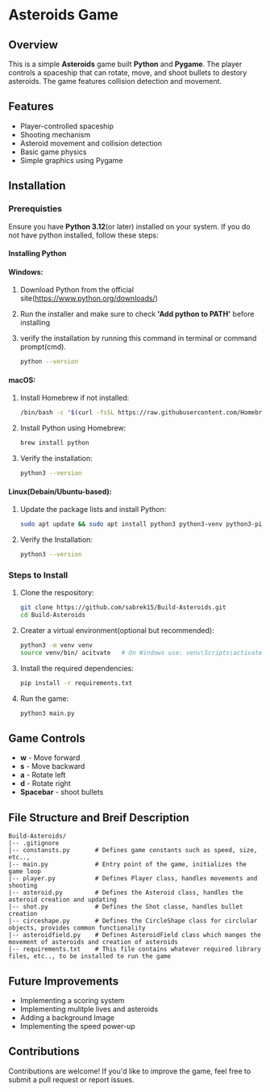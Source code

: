 # Asteroids Game

## Overview

This is a simple **Asteroids** game built **Python** and **Pygame**. The player controls a spaceship that can rotate, move, and shoot bullets to destory asteroids. The game features collision detection and movement.


## Features

- Player-controlled spaceship
- Shooting mechanism
- Asteroid movement and collision detection
- Basic game physics
- Simple graphics using Pygame


## Installation

### Prerequisties

Ensure you have **Python 3.12**(or later) installed on your system. If you do not have python installed, follow these steps:

#### Installing Python

#### **Windows**:
1. Download Python from the official site(https://www.python.org/downloads/)

2. Run the installer and make sure to check **'Add python to PATH'** before installing
3. verify the installation by  running this command in terminal or command prompt(cmd).
    ```sh
    python --version
    ```

#### **macOS**:
1. Install Homebrew if not installed:
    ```sh
    /bin/bash -c "$(curl -fsSL https://raw.githubusercontent.com/Homebrew/install/HEAD/install.sh)"
    ```

2. Install Python using Homebrew:
    ```sh
    brew install python
    ```

3. Verify the installation:
    ```sh
    python3 --version
    ```

#### **Linux**(Debain/Ubuntu-based):

1. Update the package lists and install Python:
    ```sh
    sudo apt update && sudo apt install python3 python3-venv python3-pip
    ```

2. Verify the Installation:
    ```sh
    python3 --version
    ```


### Steps to Install

1. Clone the respository:
    ```sh
    git clone https://github.com/sabrek15/Build-Asteroids.git
    cd Build-Asteroids
    ```

2. Creater a virtual environment(optional but recommended):
    ```sh
    python3 -m venv venv
    source venv/bin/ acitvate   # On Windows use: venv\Scripts\activate
    ```

3. Install the required dependencies:
    ```sh
    pip install -r requirements.txt
    ```

4. Run the game:
    ```sh
    python3 main.py
    ```


## **Game Controls**
- **w**  - Move forward
- **s** - Move backward
- **a** - Rotate left
- **d** - Rotate right
- **Spacebar** - shoot bullets

## **File Structure and Breif Description**

```
Build-Asteroids/
|-- .gitignore
|-- constansts.py       # Defines game constants such as speed, size, etc..,
|-- main.py             # Entry point of the game, initializes the game loop
|-- player.py           # Defines Player class, handles movements and shooting
|-- asteroid.py         # Defines the Asteroid class, handles the asteroid creation and updating
|-- shot.py             # Defines the Shot classe, handles bullet creation
|-- circeshape.py       # Defines the CircleShape class for circlular objects, provides common functionality
|-- asteroidfield.py    # Defines AsteroidField class which manges the movement of asteroids and creation of asteroids
|-- requirements.txt    # This file contains whatever required library files, etc.., to be installed to run the game
```

## **Future Improvements**

- Implementing a scoring system
- Implementing mulitple lives and asteroids
- Adding a background Image
- Implementing the speed power-up


## **Contributions**

Contributions are welcome! If you'd like to improve the game, feel free to submit a pull request or report issues.


<!-- ## **Author** -->
